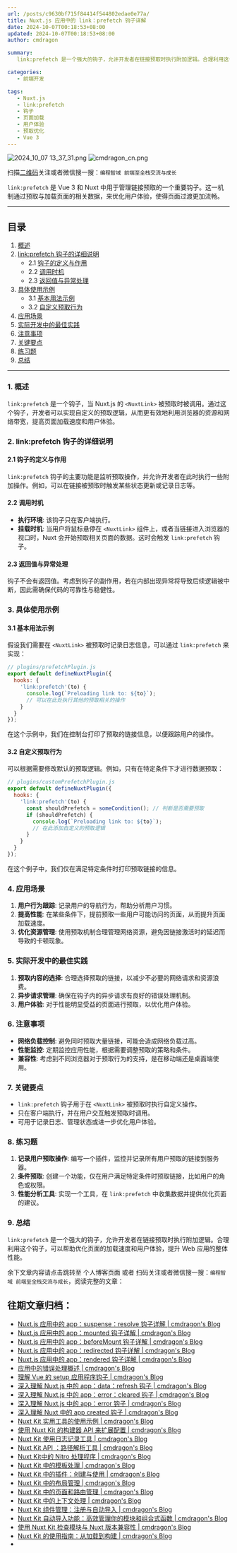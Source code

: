 ```yaml
---
url: /posts/c9630bf715f84414f544802edae0e77a/
title: Nuxt.js 应用中的 link：prefetch 钩子详解
date: 2024-10-07T00:18:53+08:00
updated: 2024-10-07T00:18:53+08:00
author: cmdragon

summary:
   link:prefetch 是一个强大的钩子，允许开发者在链接预取时执行附加逻辑。合理利用这个钩子，可以帮助优化页面的加载速度和用户体验，提升 Web 应用的整体性能。

categories:
   - 前端开发

tags:
   - Nuxt.js
   - link:prefetch
   - 钩子
   - 页面加载
   - 用户体验
   - 预取优化
   - Vue 3
---
```


<img src="https://static.cmdragon.cn/blog/images/2024_10_07 13_37_31.png@blog" title="2024_10_07 13_37_31.png" alt="2024_10_07 13_37_31.png"/>

<img src="https://api2.cmdragon.cn/upload/cmder/20250304_012821924.jpg" title="cmdragon_cn.png" alt="cmdragon_cn.png"/>


扫描[二维码](https://api2.cmdragon.cn/upload/cmder/20250304_012821924.jpg)关注或者微信搜一搜：`编程智域 前端至全栈交流与成长`



`link:prefetch` 是 Vue 3 和 Nuxt 中用于管理链接预取的一个重要钩子。这一机制通过预取与加载页面的相关数据，来优化用户体验，使得页面过渡更加流畅。

---

## 目录

1. [概述](#1-概述)
2. [link:prefetch 钩子的详细说明](#2-linkprefetch-钩子的详细说明)
   - 2.1 [钩子的定义与作用](#21-钩子的定义与作用)
   - 2.2 [调用时机](#22-调用时机)
   - 2.3 [返回值与异常处理](#23-返回值与异常处理)
3. [具体使用示例](#3-具体使用示例)
   - 3.1 [基本用法示例](#31-基本用法示例)
   - 3.2 [自定义预取行为](#32-自定义预取行为)
4. [应用场景](#4-应用场景)
5. [实际开发中的最佳实践](#5-实际开发中的最佳实践)
6. [注意事项](#6-注意事项)
7. [关键要点](#7-关键要点)
8. [练习题](#8-练习题)
9. [总结](#9-总结)

---

### 1. 概述

`link:prefetch` 是一个钩子，当 Nuxt.js 的 `<NuxtLink>` 被预取时被调用。通过这个钩子，开发者可以实现自定义的预取逻辑，从而更有效地利用浏览器的资源和网络带宽，提高页面加载速度和用户体验。

### 2. link:prefetch 钩子的详细说明

#### 2.1 钩子的定义与作用

`link:prefetch` 钩子的主要功能是监听预取操作，并允许开发者在此时执行一些附加操作。例如，可以在链接被预取时触发某些状态更新或记录日志等。

#### 2.2 调用时机

- **执行环境**: 该钩子只在客户端执行。
- **挂载时机**: 当用户将鼠标悬停在 `<NuxtLink>` 组件上，或者当链接进入浏览器的视口时，Nuxt 会开始预取相关页面的数据。这时会触发 `link:prefetch` 钩子。

#### 2.3 返回值与异常处理

钩子不会有返回值。考虑到钩子的副作用，若在内部出现异常将导致后续逻辑被中断，因此需确保代码的可靠性与稳健性。

### 3. 具体使用示例

#### 3.1 基本用法示例

假设我们需要在 `<NuxtLink>` 被预取时记录日志信息，可以通过 `link:prefetch` 来实现：

```javascript
// plugins/prefetchPlugin.js
export default defineNuxtPlugin({
  hooks: {
    'link:prefetch'(to) {
      console.log(`Preloading link to: ${to}`);
      // 可以在此处执行其他的预取相关的操作
    }
  }
});
```

在这个示例中，我们在控制台打印了预取的链接信息，以便跟踪用户的操作。

#### 3.2 自定义预取行为

可以根据需要修改默认的预取逻辑。例如，只有在特定条件下才进行数据预取：

```javascript
// plugins/customPrefetchPlugin.js
export default defineNuxtPlugin({
  hooks: {
    'link:prefetch'(to) {
      const shouldPrefetch = someCondition(); // 判断是否需要预取
      if (shouldPrefetch) {
        console.log(`Preloading link to: ${to}`);
        // 在此添加自定义的预取逻辑
      }
    }
  }
});
```

在这个例子中，我们仅在满足特定条件时打印预取链接的信息。

### 4. 应用场景

1. **用户行为跟踪**: 记录用户的导航行为，帮助分析用户习惯。
2. **提高性能**: 在某些条件下，提前预取一些用户可能访问的页面，从而提升页面加载速度。
3. **优化资源管理**: 使用预取机制合理管理网络资源，避免因链接激活时的延迟而导致的卡顿现象。

### 5. 实际开发中的最佳实践

1. **预取内容的选择**: 合理选择预取的链接，以减少不必要的网络请求和资源浪费。
2. **异步请求管理**: 确保在钩子内的异步请求有良好的错误处理机制。
3. **用户体验**: 对于性能明显受益的页面进行预取，以优化用户体验。

### 6. 注意事项

- **网络负载控制**: 避免同时预取大量链接，可能会造成网络负载过高。
- **性能监控**: 定期监控应用性能，根据需要调整预取的策略和条件。
- **兼容性**: 考虑到不同浏览器对于预取行为的支持，是在移动端还是桌面端使用。

### 7. 关键要点

- `link:prefetch` 钩子用于在 `<NuxtLink>` 被预取时执行自定义操作。
- 只在客户端执行，并在用户交互触发预取时调用。
- 可用于记录日志、管理状态或进一步优化用户体验。

### 8. 练习题

1. **记录用户预取操作**: 编写一个插件，监控并记录所有用户预取的链接到服务器。
2. **条件预取**: 创建一个功能，仅在用户满足特定条件时预取链接，比如用户的角色或权限。
3. **性能分析工具**: 实现一个工具，在 `link:prefetch` 中收集数据并提供优化页面的建议。

### 9. 总结

`link:prefetch` 是一个强大的钩子，允许开发者在链接预取时执行附加逻辑。合理利用这个钩子，可以帮助优化页面的加载速度和用户体验，提升 Web 应用的整体性能。

余下文章内容请点击跳转至 个人博客页面 或者 扫码关注或者微信搜一搜：`编程智域 前端至全栈交流与成长`，阅读完整的文章：

## 往期文章归档：

- [Nuxt.js 应用中的 app：suspense：resolve 钩子详解 | cmdragon's Blog](https://blog.cmdragon.cn/posts/aca9f9d7692b/)
- [Nuxt.js 应用中的 app：mounted 钩子详解 | cmdragon's Blog](https://blog.cmdragon.cn/posts/a07f12bddf8c/)
- [Nuxt.js 应用中的 app：beforeMount 钩子详解 | cmdragon's Blog](https://blog.cmdragon.cn/posts/bbdca1e3d9a5/)
- [Nuxt.js 应用中的 app：redirected 钩子详解 | cmdragon's Blog](https://blog.cmdragon.cn/posts/c83b294c7a07/)
- [Nuxt.js 应用中的 app：rendered 钩子详解 | cmdragon's Blog](https://blog.cmdragon.cn/posts/26479872ffdc/)
- [应用中的错误处理概述 | cmdragon's Blog](https://blog.cmdragon.cn/posts/5c9b317a962a/)
- [理解 Vue 的 setup 应用程序钩子 | cmdragon's Blog](https://blog.cmdragon.cn/posts/405db1302a23/)
- [深入理解 Nuxt.js 中的 app：data：refresh 钩子 | cmdragon's Blog](https://blog.cmdragon.cn/posts/6f0c4f34bc45/)
- [深入理解 Nuxt.js 中的 app：error：cleared 钩子 | cmdragon's Blog](https://blog.cmdragon.cn/posts/732d62232fb8/)
- [深入理解 Nuxt.js 中的 app：error 钩子 | cmdragon's Blog](https://blog.cmdragon.cn/posts/cb83a085e7a4/)
- [深入理解 Nuxt 中的 app created 钩子 | cmdragon's Blog](https://blog.cmdragon.cn/posts/188ad06ef45a/)
- [Nuxt Kit 实用工具的使用示例 | cmdragon's Blog](https://blog.cmdragon.cn/posts/a66da411afd2/)
- [使用 Nuxt Kit 的构建器 API 来扩展配置 | cmdragon's Blog](https://blog.cmdragon.cn/posts/f6e87c3cf111/)
- [Nuxt Kit 使用日志记录工具 | cmdragon's Blog](https://blog.cmdragon.cn/posts/37ad5a680e7d/)
- [Nuxt Kit API ：路径解析工具 | cmdragon's Blog](https://blog.cmdragon.cn/posts/441492dbf6ae/)
- [Nuxt Kit中的 Nitro 处理程序 | cmdragon's Blog](https://blog.cmdragon.cn/posts/2bd1fe409aca/)
- [Nuxt Kit 中的模板处理 | cmdragon's Blog](https://blog.cmdragon.cn/posts/4cf144d7b562/)
- [Nuxt Kit 中的插件：创建与使用 | cmdragon's Blog](https://blog.cmdragon.cn/posts/080baafc9cf0/)
- [Nuxt Kit 中的布局管理 | cmdragon's Blog](https://blog.cmdragon.cn/posts/1c99e3fc4fb0/)
- [Nuxt Kit 中的页面和路由管理 | cmdragon's Blog](https://blog.cmdragon.cn/posts/85c68e006ffc/)
- [Nuxt Kit 中的上下文处理 | cmdragon's Blog](https://blog.cmdragon.cn/posts/83b074b7a330/)
- [Nuxt Kit 组件管理：注册与自动导入 | cmdragon's Blog](https://blog.cmdragon.cn/posts/1097e357ea9a/)
- [Nuxt Kit 自动导入功能：高效管理你的模块和组合式函数 | cmdragon's Blog](https://blog.cmdragon.cn/posts/54548c5422db/)
- [使用 Nuxt Kit 检查模块与 Nuxt 版本兼容性 | cmdragon's Blog](https://blog.cmdragon.cn/posts/7739f2e3f502/)
- [Nuxt Kit 的使用指南：从加载到构建 | cmdragon's Blog](https://blog.cmdragon.cn/posts/89214487bbdc/)
-

